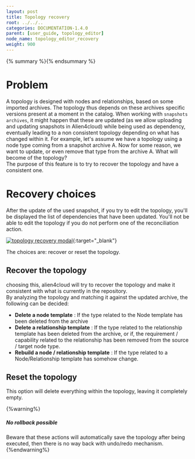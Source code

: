 ```yaml
---
layout: post
title: Topology recovery
root: ../../..
categories: DOCUMENTATION-1.4.0
parent: [user_guide, topology_editor]
node_name: topology_editor_recovery
weight: 900
---
```


{% summary %}{% endsummary %}

# Problem

A topology is designed with nodes and relationships, based on some imported archives. The topology thus depends on these archives specific versions present at a moment in the catalog. When working with `snapshots archives`, it might happen that these are updated (as we allow uploading and updating snapshots in Alien4cloud) while being used as dependency, eventually leading to a non consistent topology depending on what has changed within it. For example, let's assume we have a topology using a node type coming from a snapshot archive A. Now for some reason, we want to update, or even remove that type from the archive A. What will become of the topology?  
The purpose of this feature is to try to recover the topology and have a consistent one.

# Recovery choices

After the update of the used snapshot, if you try to edit the topology, you'll be displayed the list of dependencies that have been updated. You'll not be able to edit the topology if you do not perform one of the reconciliation action.

[![topology recovery modal](../../images/1.4.0/user_guide/topology_editor/topology_recovery_modal.png)](../../images/1.4.0/user_guide/topology_editor/topology_recovery_modal.png){:target="_blank"}<br>

The choices are: recover or reset the topology.

## Recover the topology

choosing this, alien4cloud will try to recover the topology and make it consistent with what is currently in the repository.  
By analyzing the topology and matching it against the updated archive, the following can be decided:

  * **Delete a node template** : If the type related to the Node template has been deleted from the archive
  * **Delete a relationship template** : If the type related to the relationship template has been deleted from the archive, or if, the requirement / capability related to the relationship has been removed from the source / target node type.
  * **Rebuild a node / relationship template** : If the type related to a Node/Relationship template has somehow change.

## Reset the topology

This option will delete everything within the topology, leaving it completely empty.

{%warning%}
<h5>No rollback possible</h5>
Beware that these actions will automatically save the topology after being executed, then there is no way back with undo/redo mechanism.
{%endwarning%}
